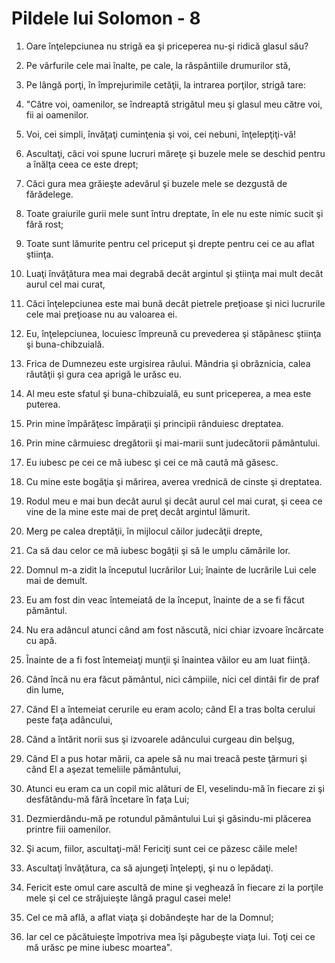 # Pildele lui Solomon - 8

1. Oare înţelepciunea nu strigă ea şi priceperea nu-şi ridică glasul său? 

2. Pe vârfurile cele mai înalte, pe cale, la răspântiile drumurilor stă, 

3. Pe lângă porţi, în împrejurimile cetăţii, la intrarea porţilor, strigă tare: 

4. "Către voi, oamenilor, se îndreaptă strigătul meu şi glasul meu către voi, fii ai oamenilor. 

5. Voi, cei simpli, învăţaţi cuminţenia şi voi, cei nebuni, înţelepţiţi-vă! 

6. Ascultaţi, căci voi spune lucruri măreţe şi buzele mele se deschid pentru a înălţa ceea ce este drept; 

7. Căci gura mea grăieşte adevărul şi buzele mele se dezgustă de fărădelege. 

8. Toate graiurile gurii mele sunt întru dreptate, în ele nu este nimic sucit şi fără rost; 

9. Toate sunt lămurite pentru cel priceput şi drepte pentru cei ce au aflat ştiinţa. 

10. Luaţi învăţătura mea mai degrabă decât argintul şi ştiinţa mai mult decât aurul cel mai curat, 

11. Căci înţelepciunea este mai bună decât pietrele preţioase şi nici lucrurile cele mai preţioase nu au valoarea ei. 

12. Eu, înţelepciunea, locuiesc împreună cu prevederea şi stăpânesc ştiinţa şi buna-chibzuială. 

13. Frica de Dumnezeu este urgisirea răului. Mândria şi obrăznicia, calea răutăţii şi gura cea aprigă le urăsc eu. 

14. Al meu este sfatul şi buna-chibzuială, eu sunt priceperea, a mea este puterea. 

15. Prin mine împărăţesc împăraţii şi principii rânduiesc dreptatea. 

16. Prin mine cârmuiesc dregătorii şi mai-marii sunt judecătorii pământului. 

17. Eu iubesc pe cei ce mă iubesc şi cei ce mă caută mă găsesc. 

18. Cu mine este bogăţia şi mărirea, averea vrednică de cinste şi dreptatea. 

19. Rodul meu e mai bun decât aurul şi decât aurul cel mai curat, şi ceea ce vine de la mine este mai de preţ decât argintul lămurit. 

20. Merg pe calea dreptăţii, în mijlocul căilor judecăţii drepte, 

21. Ca să dau celor ce mă iubesc bogăţii şi să le umplu cămările lor. 

22. Domnul m-a zidit la începutul lucrărilor Lui; înainte de lucrările Lui cele mai de demult. 

23. Eu am fost din veac întemeiată de la început, înainte de a se fi făcut pământul. 

24. Nu era adâncul atunci când am fost născută, nici chiar izvoare încărcate cu apă. 

25. Înainte de a fi fost întemeiaţi munţii şi înaintea văilor eu am luat fiinţă. 

26. Când încă nu era făcut pământul, nici câmpiile, nici cel dintâi fir de praf din lume, 

27. Când El a întemeiat cerurile eu eram acolo; când El a tras bolta cerului peste faţa adâncului, 

28. Când a întărit norii sus şi izvoarele adâncului curgeau din belşug, 

29. Când El a pus hotar mării, ca apele să nu mai treacă peste ţărmuri şi când El a aşezat temeliile pământului, 

30. Atunci eu eram ca un copil mic alături de El, veselindu-mă în fiecare zi şi desfătându-mă fără încetare în faţa Lui; 

31. Dezmierdându-mă pe rotundul pământului Lui şi găsindu-mi plăcerea printre fiii oamenilor. 

32. Şi acum, fiilor, ascultaţi-mă! Fericiţi sunt cei ce păzesc căile mele! 

33. Ascultaţi învăţătura, ca să ajungeţi înţelepţi, şi nu o lepădaţi. 

34. Fericit este omul care ascultă de mine şi veghează în fiecare zi la porţile mele şi cel ce străjuieşte lângă pragul casei mele! 

35. Cel ce mă află, a aflat viaţa şi dobândeşte har de la Domnul; 

36. Iar cel ce păcătuieşte împotriva mea îşi păgubeşte viaţa lui. Toţi cei ce mă urăsc pe mine iubesc moartea". 

